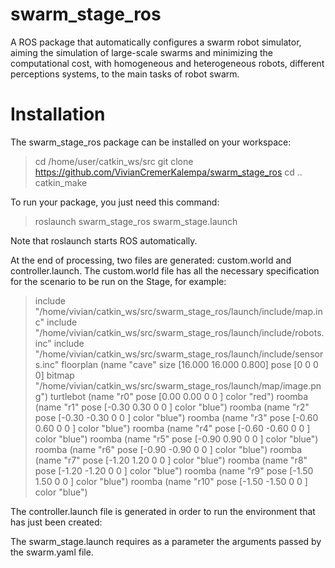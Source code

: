 # swarm_stage_ros

A ROS package that automatically configures a swarm robot simulator, aiming the simulation of large-scale swarms and minimizing the computational cost, with homogeneous and heterogeneous robots, different perceptions systems, to the main tasks of robot swarm.

# Installation

The swarm_stage_ros package can be installed on your workspace:

> cd /home/user/catkin_ws/src
> git clone https://github.com/VivianCremerKalempa/swarm_stage_ros
> cd ..
> catkin_make

To run your package, you just need this command:

> roslaunch swarm_stage_ros swarm_stage.launch

Note that roslaunch starts ROS automatically.

At the end of processing, two files are generated: custom.world and controller.launch. The custom.world file has all the necessary specification for the scenario to be run on the Stage, for example:

> include "/home/vivian/catkin_ws/src/swarm_stage_ros/launch/include/map.inc"
> include "/home/vivian/catkin_ws/src/swarm_stage_ros/launch/include/robots.inc"
> include "/home/vivian/catkin_ws/src/swarm_stage_ros/launch/include/sensors.inc"
> floorplan (name "cave" size [16.000 16.000 0.800] pose [0 0 0 0] bitmap "/home/vivian/catkin_ws/src/swarm_stage_ros/launch/map/image.png")
> turtlebot (name "r0" pose [0.00 0.00 0 0 ]  color "red")
> roomba (name "r1" pose [-0.30 0.30 0 0 ]  color "blue")
> roomba (name "r2" pose [-0.30 -0.30 0 0 ]  color "blue")
> roomba (name "r3" pose [-0.60 0.60 0 0 ]  color "blue")
> roomba (name "r4" pose [-0.60 -0.60 0 0 ]  color "blue")
> roomba (name "r5" pose [-0.90 0.90 0 0 ]  color "blue")
> roomba (name "r6" pose [-0.90 -0.90 0 0 ]  color "blue")
> roomba (name "r7" pose [-1.20 1.20 0 0 ]  color "blue")
> roomba (name "r8" pose [-1.20 -1.20 0 0 ]  color "blue")
> roomba (name "r9" pose [-1.50 1.50 0 0 ]  color "blue")
> roomba (name "r10" pose [-1.50 -1.50 0 0 ]  color "blue")

The controller.launch file is generated in order to run the environment that has just been created:

> <?xml version="1.0"?>
> <launch>
>   <!-- ROSCORE -->
> 	<master auto="start"/>
>   <!--  Stage Simulator -->
>   	<node pkg="stage_ros" type="stageros" name="stageros" args="$(find swarm_stage_ros)/launch/custom.world" respawn="true" output="log"/> 
> </launch>


The swarm_stage.launch requires as a parameter the arguments passed by the swarm.yaml file.

